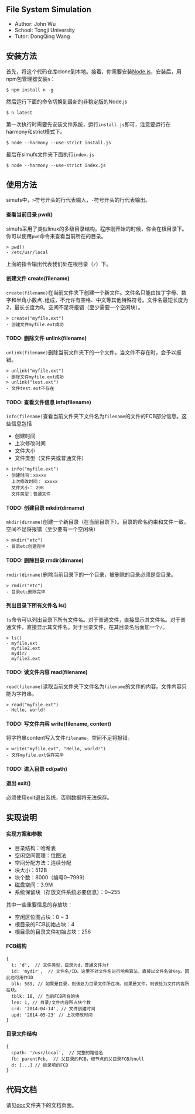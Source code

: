 ## File System Simulation

- Author: John Wu
- School: Tongji University
- Tutor: DongQing Wang

## 安装方法
首先，将这个代码仓库clone到本地。接着，你需要安装[Node.js](http://nodejs.org/)，安装后，用npm包管理器安装`n`：

```
$ npm install n -g
```

然后运行下面的命令切换到最新的非稳定版的Node.js

```
$ n latest
```

第一次执行时需要先安装文件系统，运行`install.js`即可，注意要运行在harmony和strict模式下。

```
$ node --harmony --use-strict install.js
```

最后在simufs文件夹下面执行`index.js`

```
$ node --harmony --use-strict index.js
```

## 使用方法
simufs中，`>`符号开头的行代表输入，`-`符号开头的行代表输出。

#### 查看当前目录 pwd()
simufs采用了类似linux的多级目录结构。程序刚开始的时候，你会在根目录下。你可以使用`pwd`命令来查看当前所在的目录。

```
> pwd()
- /etc/usr/local
```

上面的指令输出代表我们处在根目录（`/`）下。

#### 创建文件 create(filename)
`create(filename)`在当前文件夹下创建一个新文件。文件名只能由拉丁字母、数字和半角小数点`.`组成，不允许有空格、中文等其他特殊符号。文件名最短长度为2，最长长度为8。空间不足将报错（至少需要一个空闲块）。

```
> create("myfile.ext")
- 创建文件myfile.ext成功
```

#### TODO: 删除文件 unlink(filename)
`unlink(filename)`删除当前文件夹下的一个文件。当文件不存在时，会予以报错。

```
> unlink("myfile.ext")
- 删除文件myfile.ext成功
> unlink("test.ext")
- 文件test.ext不存在
```

#### TODO: 查看文件信息  info(filename)
`info(filename)`查看当前文件夹下文件名为`filename`的文件的FCB部分信息。这些信息包括

- 创建时间
- 上次修改时间
- 文件大小
- 文件类型（文件夹或普通文件）

```
> info("myfile.ext")
- 创建时间：xxxxx
  上次修改时间： xxxxx
  文件大小： 29B
  文件类型：普通文件
```

#### TODO: 创建目录 mkdir(dirname)
`mkdir(dirname)`创建一个新目录（在当前目录下）。目录的命名约束和文件一致。空间不足将报错（至少要有一个空闲块）

```
> mkdir("etc")
- 目录etc创建完毕
```

#### TODO: 删除目录 rmdir(dirname)
`rmdir(dirname)`删除当前目录下的一个目录，被删除的目录必须是空目录。

```
> rmdir("etc")
- 目录etc删除完毕
```

#### 列出目录下所有文件名 ls()
`ls`命令可以列出目录下所有文件名。对于普通文件，直接显示其文件名。对于普通文件，直接显示其文件名。对于目录文件，在其目录名后面加一个`/`。

```
> ls()
- myfile.ext
  myfile2.ext
  mydir/
  myfile3.ext
```


#### TODO: 读文件内容  read(filename)
`read(filename)`读取当前文件夹下文件名为`filename`的文件的内容。文件内容只能为字符串。

```
> read("myfile.ext")
- Hello, world!
```

#### TODO: 写文件内容 write(filename, content)
将字符串content写入文件`filename`。空间不足将报错。

```
> write("myfile.ext", "Hello, world!")
- 文件myfile.ext保存完毕
```

#### TODO: 进入目录 cd(path)

#### 退出 exit()
必须使用exit退出系统，否则数据将无法保存。

## 实现说明

#### 实现方案和参数

- 目录结构：哈希表
- 空闲空间管理：位图法
- 空间分配方法：连续分配
- 块大小：512B
- 块个数：8000（编号0~7999）
- 磁盘空间：3.9M
- 系统保留块（存放文件系统必要信息）：0~255

其中一些重要信息的存放块：

- 空闲区位图占块：0 ~ 3
- 根目录的FCB初始占块：4
- 根目录的目录文件初始占块：256

#### FCB结构

```
{
  t: 'd',  // 文件类型，目录为d，普通文件为f
  id: 'mydir',  // 文件名/ID。这里不对文件名进行哈希算法，直接以文件名做Key。因此也可用作ID
  blk: 589, // 如果是目录，则该处为目录文件所在块。如果是文件，则该处为文件内容所在块。
  tblk: 18, // 当前FCB所在的块
  len: 1, // 目录/文件内容所占块个数
  crd: '2014-04-14', // 文件创建时间
  upd: '2014-05-23' // 上次修改时间
}
```

#### 目录文件结构

```
{
  cpath: '/usr/local',  // 完整的路径名
  fb: parentFcb,  // 父目录的FCB，根节点的父目录FCB为null
  d: [...] // 目录项的FCB
}
```


## 代码文档
请见[doc](doc)文件夹下的文档页面。

